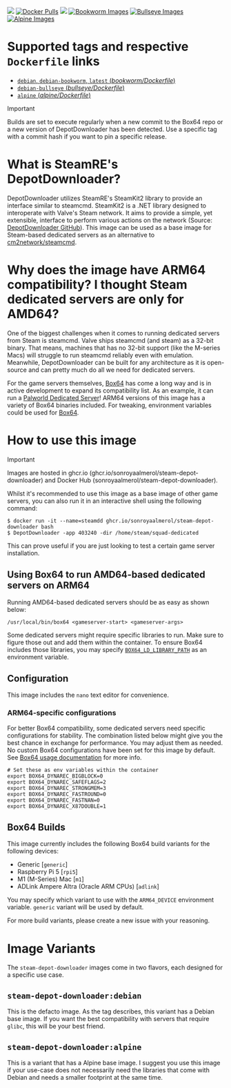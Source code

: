 [![](https://img.shields.io/codacy/grade/6a8e207cf98246169e633d6f22da9d9c)](https://hub.docker.com/r/sonroyaalmerol/steam-depot-downloader/) [![Docker Pulls](https://img.shields.io/docker/pulls/sonroyaalmerol/steam-depot-downloader.svg)](https://hub.docker.com/r/sonroyaalmerol/steam-depot-downloader/) [![](https://img.shields.io/docker/image-size/sonroyaalmerol/steam-depot-downloader)](https://img.shields.io/docker/image-size/sonroyaalmerol/steam-depot-downloader) [![Bookworm Images](https://github.com/sonroyaalmerol/steam-depot-downloader/actions/workflows/release.yml/badge.svg)](https://github.com/sonroyaalmerol/steam-depot-downloader/actions/workflows/release.yml) [![Bullseye Images](https://github.com/sonroyaalmerol/steam-depot-downloader/actions/workflows/release-bullseye.yml/badge.svg)](https://github.com/sonroyaalmerol/steam-depot-downloader/actions/workflows/release-bullseye.yml) [![Alpine Images](https://github.com/sonroyaalmerol/steam-depot-downloader/actions/workflows/release-alpine.yml/badge.svg)](https://github.com/sonroyaalmerol/steam-depot-downloader/actions/workflows/release-alpine.yml)

# Supported tags and respective `Dockerfile` links
  -	[`debian`, `debian-bookworm`, `latest` (*bookworm/Dockerfile*)](https://github.com/sonroyaalmerol/steam-depot-downloader/blob/master/bookworm/Dockerfile)
  -	[`debian-bullseye` (*bullseye/Dockerfile*)](https://github.com/sonroyaalmerol/steam-depot-downloader/blob/master/bullseye/Dockerfile)
  -	[`alpine` (*alpine/Dockerfile*)](https://github.com/sonroyaalmerol/steam-depot-downloader/blob/master/alpine/Dockerfile)

> [!IMPORTANT]
> Builds are set to execute regularly when a new commit to the Box64 repo or a new version of DepotDownloader has been detected. Use a specific tag with a commit hash if you want to pin a specific release.

# What is SteamRE's DepotDownloader?
DepotDownloader utilizes SteamRE's SteamKit2 library to provide an interface similar to steamcmd. SteamKit2 is a .NET library designed to interoperate with Valve's Steam network. It aims to provide a simple, yet extensible, interface to perform various actions on the network (Source: [DepotDownloader GitHub](https://github.com/SteamRE/DepotDownloader)). This image can be used as a base image for Steam-based dedicated servers as an alternative to [cm2network/steamcmd](https://hub.docker.com/r/cm2network/steamcmd).

# Why does the image have ARM64 compatibility? I thought Steam dedicated servers are only for AMD64?
One of the biggest challenges when it comes to running dedicated servers from Steam is steamcmd. Valve ships steamcmd (and steam) as a 32-bit binary. That means, machines that has no 32-bit support (like the M-series Macs) will struggle to run steamcmd reliably even with emulation. Meanwhile, DepotDownloader can be built for any architecture as it is open-source and can pretty much do all we need for dedicated servers.

For the game servers themselves, [Box64](https://github.com/ptitSeb/box64) has come a long way and is in active development to expand its compatibility list. As an example, it can run a [Palworld Dedicated Server](https://github.com/thijsvanloef/palworld-server-docker)! ARM64 versions of this image has a variety of Box64 binaries included. For tweaking, environment variables could be used for [Box64](https://github.com/ptitSeb/box64/blob/main/docs/USAGE.md).

# How to use this image
> [!IMPORTANT]
> Images are hosted in ghcr.io (ghcr.io/sonroyaalmerol/steam-depot-downloader) and Docker Hub (sonroyaalmerol/steam-depot-downloader).

Whilst it's recommended to use this image as a base image of other game servers, you can also run it in an interactive shell using the following command:
```console
$ docker run -it --name=steamdd ghcr.io/sonroyaalmerol/steam-depot-downloader bash
$ DepotDownloader -app 403240 -dir /home/steam/squad-dedicated
```
This can prove useful if you are just looking to test a certain game server installation.

## Using Box64 to run AMD64-based dedicated servers on ARM64

Running AMD64-based dedicated servers should be as easy as shown below:
```
/usr/local/bin/box64 <gameserver-start> <gameserver-args>
```

Some dedicated servers might require specific libraries to run. Make sure to figure those out and add them within the container. To ensure Box64 includes those libraries, you may specify [`BOX64_LD_LIBRARY_PATH`](https://github.com/ptitSeb/box64/blob/main/docs/USAGE.md#box64_ld_library_path-) as an environment variable.

## Configuration
This image includes the `nano` text editor for convenience.

### ARM64-specific configurations
For better Box64 compatibility, some dedicated servers need specific configurations for stability. The combination listed below might give you the best chance in exchange for performance. You may adjust them as needed. No custom Box64 configurations have been set for this image by default. See [Box64 usage documentation](https://github.com/ptitSeb/box64/blob/main/docs/USAGE.md) for more info.

```
# Set these as env variables within the container
export BOX64_DYNAREC_BIGBLOCK=0
export BOX64_DYNAREC_SAFEFLAGS=2
export BOX64_DYNAREC_STRONGMEM=3
export BOX64_DYNAREC_FASTROUND=0
export BOX64_DYNAREC_FASTNAN=0
export BOX64_DYNAREC_X87DOUBLE=1
```

## Box64 Builds

This image currently includes the following Box64 build variants for the following devices:

 - Generic [`generic`]
 - Raspberry Pi 5 [`rpi5`]
 - M1 (M-Series) Mac [`m1`]
 - ADLink Ampere Altra (Oracle ARM CPUs) [`adlink`]

You may specify which variant to use with the `ARM64_DEVICE` environment variable. `generic` variant will be used by default.

For more build variants, please create a new issue with your reasoning.

# Image Variants
The `steam-depot-downloader` images come in two flavors, each designed for a specific use case.

## `steam-depot-downloader:debian`
This is the defacto image. As the tag describes, this variant has a Debian base image. If you want the best compatibility with servers that require `glibc`, this will be your best friend.<br/>

## `steam-depot-downloader:alpine`
This is a variant that has a Alpine base image. I suggest you use this image if your use-case does not necessarily need the libraries that come with Debian and needs a smaller footprint at the same time.
